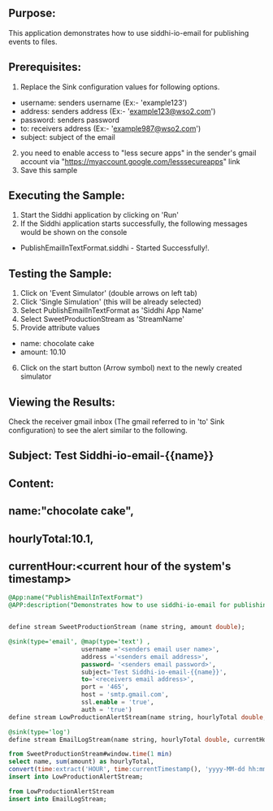 
## Purpose:
This application demonstrates how to use siddhi-io-email for publishing events to files.

## Prerequisites:
1) Replace the Sink configuration values for following options.
- username: senders username (Ex:- 'example123')
- address: senders address (Ex:- 'example123@wso2.com')
- password: senders password
- to: receivers address (Ex:- 'example987@wso2.com')
- subject: subject of the email
2) you need to enable access to "less secure apps" in the sender's gmail account via "https://myaccount.google.com/lesssecureapps" link
3) Save this sample

## Executing the Sample:
1) Start the Siddhi application by clicking on 'Run'
2) If the Siddhi application starts successfully, the following messages would be shown on the console
* PublishEmailInTextFormat.siddhi - Started Successfully!.

## Testing the Sample:
1) Click on 'Event Simulator' (double arrows on left tab)
2) Click 'Single Simulation' (this will be already selected)
3) Select PublishEmailInTextFormat as 'Siddhi App Name'
4) Select SweetProductionStream as 'StreamName'
5) Provide attribute values
- name: chocolate cake
- amount: 10.10
6) Click on the start button (Arrow symbol) next to the newly created simulator

## Viewing the Results:
Check the receiver gmail inbox (The gmail referred to in 'to' Sink configuration) to see the alert similar to the following.
## Subject: Test Siddhi-io-email-{{name}}
## Content: 
## name:"chocolate cake",
## hourlyTotal:10.1,
## currentHour:<current hour of the system's timestamp>


```sql
@App:name("PublishEmailInTextFormat")
@APP:description("Demonstrates how to use siddhi-io-email for publishing events to files.")


define stream SweetProductionStream (name string, amount double);

@sink(type='email', @map(type='text') ,
                    username ='<senders email user name>',
                    address ='<senders email address>',
                    password= '<senders email password>',
                    subject='Test Siddhi-io-email-{{name}}', 
                    to='<receivers email address>',
                    port = '465',
                    host = 'smtp.gmail.com',
                    ssl.enable = 'true',
                    auth = 'true')                
define stream LowProductionAlertStream(name string, hourlyTotal double, currentHour  double);

@sink(type='log')
define stream EmailLogStream(name string, hourlyTotal double, currentHour  double);

from SweetProductionStream#window.time(1 min)
select name, sum(amount) as hourlyTotal,
convert(time:extract('HOUR', time:currentTimestamp(), 'yyyy-MM-dd hh:mm:ss'), 'double') as currentHour
insert into LowProductionAlertStream;

from LowProductionAlertStream
insert into EmailLogStream;
```
